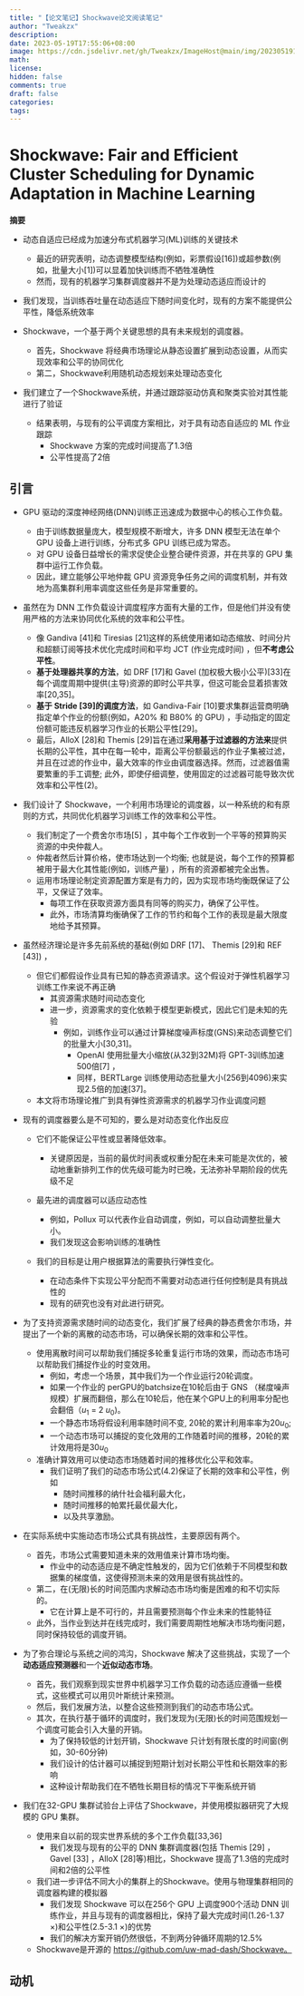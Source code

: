```yaml
---
title: "【论文笔记】Shockwave论文阅读笔记"
author: "Tweakzx"
description: 
date: 2023-05-19T17:55:06+08:00
image: https://cdn.jsdelivr.net/gh/Tweakzx/ImageHost@main/img/202305191757609.png
math: 
license: 
hidden: false
comments: true
draft: false
categories: 
tags: 
---
```


# Shockwave: Fair and Efficient Cluster Scheduling for Dynamic Adaptation in Machine Learning

**摘要**

- 动态自适应已经成为加速分布式机器学习(ML)训练的关键技术
  - 最近的研究表明，动态调整模型结构(例如，彩票假设[16])或超参数(例如，批量大小[1])可以显着加快训练而不牺牲准确性
  - 然而，现有的机器学习集群调度器并不是为处理动态适应而设计的

- 我们发现，当训练吞吐量在动态适应下随时间变化时，现有的方案不能提供公平性，降低系统效率

- Shockwave，一个基于两个关键思想的具有未来规划的调度器。
  - 首先，Shockwave 将经典市场理论从静态设置扩展到动态设置，从而实现效率和公平的协同优化
  - 第二，Shockwave利用随机动态规划来处理动态变化
- 我们建立了一个Shockwave系统，并通过跟踪驱动仿真和聚类实验对其性能进行了验证
  - 结果表明，与现有的公平调度方案相比，对于具有动态自适应的 ML 作业跟踪
    - Shockwave 方案的完成时间提高了1.3倍
    - 公平性提高了2倍

## 引言

- GPU 驱动的深度神经网络(DNN)训练正迅速成为数据中心的核心工作负载。
  - 由于训练数据量庞大，模型规模不断增大，许多 DNN 模型无法在单个 GPU 设备上进行训练，分布式多 GPU 训练已成为常态。
  - 对 GPU 设备日益增长的需求促使企业整合硬件资源，并在共享的 GPU 集群中运行工作负载。
  - 因此，建立能够公平地仲裁 GPU 资源竞争任务之间的调度机制，并有效地为高集群利用率调度这些任务是非常重要的。

- 虽然在为 DNN 工作负载设计调度程序方面有大量的工作，但是他们并没有使用严格的方法来协同优化系统的效率和公平性。
  - 像 Gandiva [41]和 Tiresias [21]这样的系统使用诸如动态缩放、时间分片和超额订阅等技术优化完成时间和平均 JCT (作业完成时间) ，但**不考虑公平性**。
  - **基于处理器共享的方法**，如 DRF [17]和 Gavel (加权极大极小公平)[33]在每个调度周期中提供(主导)资源的即时公平共享，但这可能会显着损害效率[20,35]。
  - **基于 Stride [39]的调度方法**，如 Gandiva-Fair [10]要求集群运营商明确指定单个作业的份额(例如，A20% 和 B80% 的 GPU) ，手动指定的固定份额可能违反机器学习作业的长期公平性[29]。
  - 最后，AlloX [28]和 Themis [29]旨在通过**采用基于过滤器的方法来**提供长期的公平性，其中在每一轮中，距离公平份额最远的作业子集被过滤，并且在过滤的作业中，最大效率的作业由调度器选择。然而，过滤器值需要繁重的手工调整; 此外，即使仔细调整，使用固定的过滤器可能导致次优效率和公平性(2)。

- 我们设计了 Shockwave，一个利用市场理论的调度器，以一种系统的和有原则的方式，共同优化机器学习训练工作的效率和公平性。
  - 我们制定了一个费舍尔市场[5] ，其中每个工作收到一个平等的预算购买资源的中央仲裁人。
  - 仲裁者然后计算价格，使市场达到一个均衡; 也就是说，每个工作的预算都被用于最大化其性能(例如，训练产量) ，所有的资源都被完全出售。
  - 运用市场理论制定资源配置方案是有力的，因为实现市场均衡既保证了公平，又保证了效率。
    - 每项工作在获取资源方面具有同等的购买力，确保了公平性。
    - 此外，市场清算均衡确保了工作的节约和每个工作的表现是最大限度地给予其预算。

- 虽然经济理论是许多先前系统的基础(例如 DRF [17]、 Themis [29]和 REF [43]) ，

  - 但它们都假设作业具有已知的静态资源请求。这个假设对于弹性机器学习训练工作来说不再正确
    - 其资源需求随时间动态变化
    - 进一步，资源需求的变化依赖于模型更新模式，因此它们是未知的先验
      - 例如，训练作业可以通过计算梯度噪声标度(GNS)来动态调整它们的批量大小[30,31]。
        - OpenAI 使用批量大小缩放(从32到32M)将 GPT-3训练加速500倍[7] ，
        - 同样，BERTLarge 训练使用动态批量大小(256到4096)来实现2.5倍的加速[37]。
  - 本文将市场理论推广到具有弹性资源需求的机器学习作业调度问题

- 现有的调度器要么是不可知的，要么是对动态变化作出反应
  - 它们不能保证公平性或显著降低效率。
    - 关键原因是，当前的最优时间表或权重分配在未来可能是次优的，被动地重新排列工作的优先级可能为时已晚，无法弥补早期阶段的优先级不足

  - 最先进的调度器可以适应动态性
    - 例如，Pollux 可以代表作业自动调度，例如，可以自动调整批量大小。
    - 我们发现这会影响训练的准确性
  - 我们的目标是让用户根据算法的需要执行弹性变化。
    - 在动态条件下实现公平分配而不需要对动态进行任何控制是具有挑战性的
    - 现有的研究也没有对此进行研究。

- 为了支持资源需求随时间的动态变化，我们扩展了经典的静态费舍尔市场，并提出了一个新的离散的动态市场，可以确保长期的效率和公平性。
  - 使用离散时间可以帮助我们捕捉多轮重复运行市场的效果，而动态市场可以帮助我们捕捉作业的时变效用。
    - 例如，考虑一个场景，其中我们为一个作业运行20轮调度。
    - 如果一个作业的 perGPU的batchsize在10轮后由于 GNS （梯度噪声规模）扩展而翻倍，那么在10轮后，他在某个GPU上的利用率分配也会翻倍（$u_1$ = 2 $u_0$)。
    - 一个静态市场将假设利用率随时间不变, 20轮的累计利用率率为20$u_0$; 
    - 一个动态市场可以捕捉的变化效用的工作随着时间的推移，20轮的累计效用将是30$u_0$
  - 准确计算效用可以使动态市场随着时间的推移优化公平和效率。
    - 我们证明了我们的动态市场公式(4.2)保证了长期的效率和公平性，例如
      - 随时间推移的纳什社会福利最大化，
      - 随时间推移的帕累托最优最大化，
      - 以及共享激励。

- 在实际系统中实施动态市场公式具有挑战性，主要原因有两个。
  - 首先，市场公式需要知道未来的效用值来计算市场均衡。
    - 作业中的动态适应是不确定性触发的，因为它们依赖于不同模型和数据集的梯度值，这使得预测未来的效用是很有挑战性的。
  - 第二，在(无限)长的时间范围内求解动态市场均衡是困难的和不切实际的。
    - 它在计算上是不可行的，并且需要预测每个作业未来的性能特征
  - 此外，当作业到达并在线完成时，我们需要周期性地解决市场均衡问题，同时保持较低的调度开销。

- 为了弥合理论与系统之间的鸿沟，Shockwave 解决了这些挑战，实现了一个**动态适应预测器**和一个**近似动态市场**。
  - 首先，我们观察到现实世界中机器学习工作负载的动态适应遵循一些模式，这些模式可以用贝叶斯统计来预测。
  - 然后，我们发展方法，以整合这些预测到我们的动态市场公式。
  - 其次，在执行基于循环的调度时，我们发现为(无限)长的时间范围规划一个调度可能会引入大量的开销。
    - 为了保持较低的计划开销，Shockwave 只计划有限长度的时间窗(例如，30-60分钟) 
    - 我们设计的估计器可以捕捉到短期计划对长期公平性和长期效率的影响
    - 这种设计帮助我们在不牺牲长期目标的情况下平衡系统开销

- 我们在32-GPU 集群试验台上评估了Shockwave，并使用模拟器研究了大规模的 GPU 集群。
  - 使用来自以前的现实世界系统的多个工作负载[33,36] 
    - 我们发现与现有的公平的 DNN 集群调度器(包括 Themis [29] ，Gavel [33] ，AlloX [28]等)相比，Shockwave 提高了1.3倍的完成时间和2倍的公平性
  - 我们进一步评估不同大小的集群上的Shockwave。使用与物理集群相同的调度器构建的模拟器
    - 我们发现 Shockwave 可以在256个 GPU 上调度900个活动 DNN 训练作业，并且与现有的调度器相比，保持了最大完成时间(1.26-1.37 ×)和公平性(2.5-3.1 ×)的优势
    - 我们的解决方案开销仍然很低，不到两分钟循环周期的12.5% 
  - Shockwave是开源的 https://github.com/uw-mad-dash/Shockwave。

## 动机

